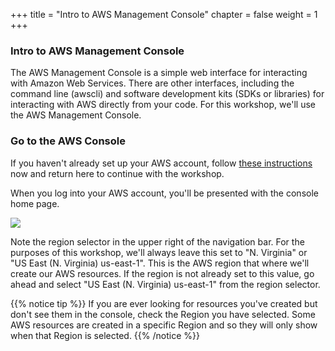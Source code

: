 +++
title = "Intro to AWS Management Console"
chapter = false
weight = 1
+++

### Intro to AWS Management Console

The AWS Management Console is a simple web interface for interacting with Amazon Web Services. There are other interfaces, including the command line (awscli) and software development kits (SDKs or libraries) for interacting with AWS directly from your code. For this workshop, we'll use the AWS Management Console.

### Go to the AWS Console

If you haven't already set up your AWS account, follow [these instructions](/01_prerequisites/01_aws_temporary_account.html) now and return here to continue with the workshop.

When you log into your AWS account, you'll be presented with the console home page.

![](../../images/aws-management-console.png)

Note the region selector in the upper right of the navigation bar. For the purposes of this workshop, we'll always leave this set to "N. Virginia" or "US East (N. Virginia) us-east-1". This is the AWS region that where we'll create our AWS resources. If the region is not already set to this value, go ahead and select "US East (N. Virginia) us-east-1" from the region selector.

{{% notice tip %}}
If you are ever looking for resources you've created but don't see them in the console, check the Region you have selected. Some AWS resources are created in a specific Region and so they will only show when that Region is selected.
{{% /notice %}}
